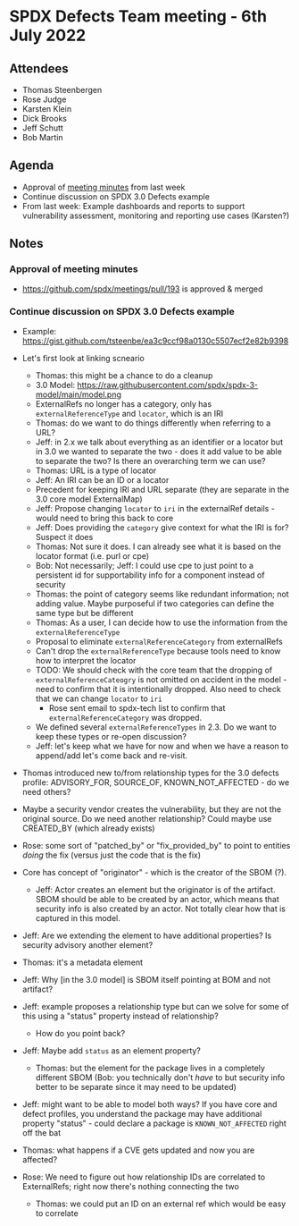 # SPDX Defects Team meeting - 6th July 2022

## Attendees
* Thomas Steenbergen
* Rose Judge
* Karsten Klein
* Dick Brooks
* Jeff Schutt
* Bob Martin

## Agenda
* Approval of [meeting minutes](https://github.com/spdx/meetings/pull/193) from last week
* Continue discussion on SPDX 3.0 Defects example
* From last week: Example dashboards and reports to support vulnerability assessment, monitoring and reporting use cases (Karsten?)

## Notes

### Approval of meeting minutes
* https://github.com/spdx/meetings/pull/193 is approved & merged

### Continue discussion on SPDX 3.0 Defects example
* Example: https://gist.github.com/tsteenbe/ea3c9ccf98a0130c5507ecf2e82b9398
* Let's first look at linking scneario
  * Thomas: this might be a chance to do a cleanup
  * 3.0 Model: https://raw.githubusercontent.com/spdx/spdx-3-model/main/model.png
  * ExternalRefs no longer has a category, only has `externalReferenceType` and `locator`, which is an IRI
  * Thomas: do we want to do things differently when referring to a URL?
  * Jeff: in 2.x we talk about everything as an identifier or a locator but in 3.0 we wanted to separate the two - does it add value to be able to separate the two? Is there an overarching term we can use?
  * Thomas: URL is a type of locator
  * Jeff: An IRI can be an ID or a locator
  * Precedent for keeping IRI and URL separate (they are separate in the 3.0 core model ExternalMap)
  * Jeff: Propose changing `locator` to `iri` in the externalRef details - would need to bring this back to core
  * Jeff: Does providing the `category` give context for what the IRI is for? Suspect it does
  * Thomas: Not sure it does. I can already see what it is based on the locator format (i.e. purl or cpe)
  * Bob: Not necessarily; Jeff: I could use cpe to just point to a persistent id for supportability info for a component instead of security
  * Thomas: the point of category seems like redundant information; not adding value. Maybe purposeful if two categories can define the same type but be different
  * Thomas: As a user, I can decide how to use the information from the `externalReferenceType`
  * Proposal to eliminate `externalReferenceCategory` from externalRefs
  * Can't drop the `externalReferenceType` because tools need to know how to interpret the locator
  * TODO: We should check with the core team that the dropping of `externalReferenceCateogry` is not omitted on accident in the model - need to confirm that it is intentionally dropped. Also need to check that we can change `locator` to `iri`
    * Rose sent email to spdx-tech list to confirm that `externalReferenceCategory` was dropped.
  * We defined several `externalReferenceTypes` in 2.3. Do we want to keep these types or re-open discussion?
  * Jeff: let's keep what we have for now and when we have a reason to append/add let's come back and re-visit.
  
* Thomas introduced new to/from relationship types for the 3.0 defects profile: ADVISORY_FOR, SOURCE_OF, KNOWN_NOT_AFFECTED - do we need others?
* Maybe a security vendor creates the vulnerability, but they are not the original source. Do we need another relationship? Could maybe use CREATED_BY (which already exists)
* Rose: some sort of "patched_by" or "fix_provided_by" to point to entities *doing* the fix (versus just the code that is the fix)
* Core has concept of "originator" - which is the creator of the SBOM (?). 
  * Jeff: Actor creates an element but the originator is of the artifact. SBOM should be able to be created by an actor, which means that security info is also created by an actor. Not totally clear how that is captured in this model.
* Jeff: Are we extending the element to have additional properties? Is security advisory another element?
* Thomas: it's a metadata element 
* Jeff: Why [in the 3.0 model] is SBOM itself pointing at BOM and not artifact?
* Jeff: example proposes a relationship type but can we solve for some of this using a "status" property instead of relationship?
  * How do you point back?
* Jeff: Maybe add `status` as an element property?
  * Thomas: but the element for the package lives in a completely different SBOM (Bob: you technically don't *have* to but security info better to be separate since it may need to be updated)
* Jeff: might want to be able to model both ways? If you have core and defect profiles, you understand the package may have additional property "status" - could declare a package is `KNOWN_NOT_AFFECTED` right off the bat
* Thomas: what happens if a CVE gets updated and now you are affected?
* Rose: We need to figure out how relationship IDs are correlated to ExternalRefs; right now there's nothing connecting the two
  * Thomas: we could put an ID on  an external ref which would be easy to correlate
